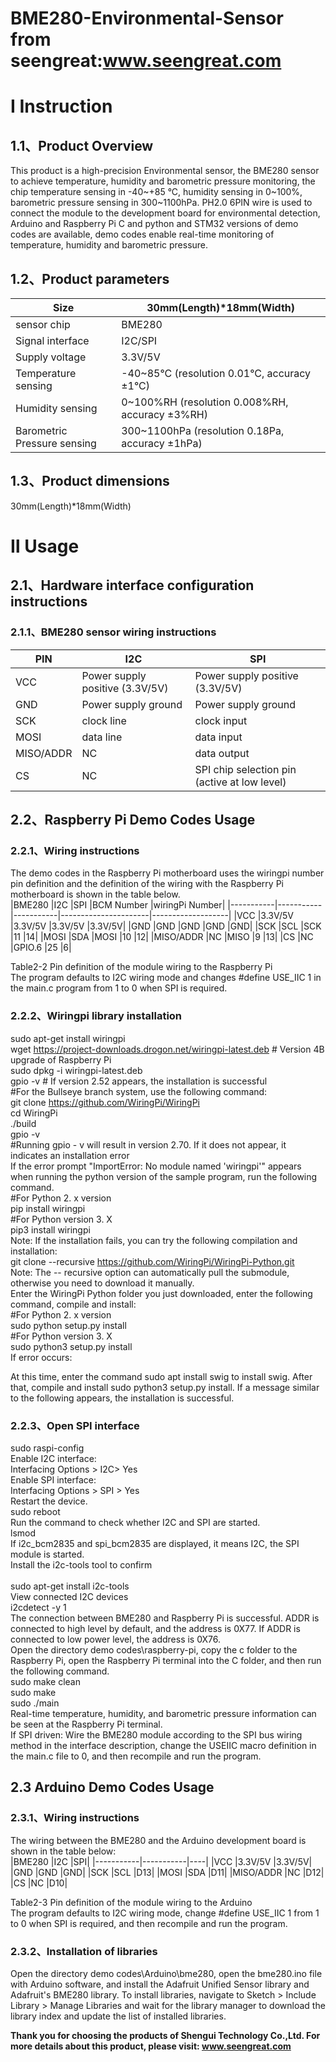 BME280-Environmental-Sensor from seengreat:www.seengreat.com
 =======================================
# Ⅰ  Instruction
## 1.1、Product Overview
This product is a high-precision Environmental sensor, the BME280 sensor to achieve temperature, humidity and barometric pressure monitoring, the chip temperature sensing in -40~+85 °C, humidity sensing in 0~100%, barometric pressure sensing in 300~1100hPa. PH2.0 6PIN wire is used to connect the module to the development board for environmental detection, Arduino and Raspberry Pi C and python and STM32 versions of demo codes are available, demo codes enable real-time monitoring of temperature, humidity and barometric pressure.<br>
## 1.2、Product parameters
|Size	|30mm(Length)*18mm(Width)|
|-----------|-------------------------------|
|sensor chip	|BME280|
|Signal interface	|I2C/SPI|
|Supply voltage	|3.3V/5V|
|Temperature sensing	|-40~85°C (resolution 0.01°C, accuracy ±1°C)|
|Humidity sensing	|0~100%RH (resolution 0.008%RH, accuracy ±3%RH)|
|Barometric Pressure sensing	|300~1100hPa (resolution 0.18Pa, accuracy ±1hPa)|	
## 1.3、Product dimensions
30mm(Length)*18mm(Width)<br>
# Ⅱ  Usage
## 2.1、Hardware interface configuration instructions
### 2.1.1、BME280 sensor wiring instructions
|PIN	|I2C	|SPI|
|-----------|----------|----|
|VCC	|Power supply positive (3.3V/5V)	|Power supply positive (3.3V/5V)|
|GND	|Power supply ground	|Power supply ground|
|SCK	|clock line	|clock input|
|MOSI	|data line	|data input|
|MISO/ADDR	|NC	|data output|
|CS	|NC	|SPI chip selection pin (active at low level)|
## 2.2、Raspberry Pi Demo Codes Usage	
### 2.2.1、Wiring instructions
The demo codes in the Raspberry Pi motherboard uses the wiringpi number pin definition and the definition of the wiring with the Raspberry Pi motherboard is shown in the table below.<br>
|BME280 	|I2C	|SPI	|BCM Number	|wiringPi Number|
|-----------|-----------|-----------|----------------------|-------------------|
|VCC	|3.3V/5V	|3.3V/5V	|3.3V/5V	|3.3V/5V|
|GND	|GND	|GND	|GND	|GND|
|SCK	|SCL	|SCK	|11	|14|
|MOSI	|SDA	|MOSI	|10	|12|
|MISO/ADDR	|NC	|MISO	|9	|13|
|CS	|NC	|GPIO.6	|25	|6|

Table2-2 Pin definition of the module wiring to the Raspberry Pi<br>
The program defaults to I2C wiring mode and changes #define USE_IIC 1 in the main.c program from 1 to 0 when SPI is required.<br>
### 2.2.2、Wiringpi library installation
   sudo apt-get install wiringpi<br>
   wget https://project-downloads.drogon.net/wiringpi-latest.deb  # Version 4B upgrade of Raspberry Pi<br>
   sudo dpkg -i wiringpi-latest.deb<br>
   gpio -v # If version 2.52 appears, the installation is successful<br>
#For the Bullseye branch system, use the following command:<br>
git clone https://github.com/WiringPi/WiringPi<br>
cd WiringPi<br>
./build<br>
gpio -v<br>
#Running gpio - v will result in version 2.70. If it does not appear, it indicates an installation error<br>
If the error prompt "ImportError: No module named 'wiringpi'" appears when running the python version of the sample program, run the following command.<br>
#For Python 2. x version<br>
pip install wiringpi<br>
#For Python version 3. X<br>
pip3 install wiringpi<br>
Note: If the installation fails, you can try the following compilation and installation:<br>
git clone --recursive https://github.com/WiringPi/WiringPi-Python.git<br>
Note: The -- recursive option can automatically pull the submodule, otherwise you need to download it manually.<br>
Enter the WiringPi Python folder you just downloaded, enter the following command, compile and install:<br>
#For Python 2. x version<br>
sudo python setup.py install <br>
#For Python version 3. X<br>
sudo python3 setup.py install<br>
If  error occurs:<br>

At this time, enter the command sudo apt install swig to install swig. After that, compile and install sudo python3 setup.py install. If a message similar to the following appears, the installation is successful.<br>
### 2.2.3、Open SPI interface
sudo raspi-config<br>
Enable I2C interface:<br>
Interfacing Options > I2C> Yes<br>
Enable SPI interface:<br>
Interfacing Options > SPI > Yes<br>
Restart the device.<br>
sudo reboot<br>
Run the command to check whether I2C and SPI are started.<br>
lsmod<br>
If i2c_bcm2835 and spi_bcm2835 are displayed, it means I2C, the SPI module is started.<br>
Install the i2c-tools tool to confirm<br>	
sudo apt-get install i2c-tools<br>
View connected I2C devices<br>
i2cdetect -y 1<br>
The connection between BME280 and Raspberry Pi is successful. ADDR is connected to high level by default, and the address is 0X77. If ADDR is connected to low power level, the address is 0X76.<br>
Open the directory demo codes\raspberry-pi, copy the c folder to the Raspberry Pi, open the Raspberry Pi terminal into the C folder, and then run the following command.<br>
sudo make clean<br>
sudo make<br>
sudo ./main<br>
Real-time temperature, humidity, and barometric pressure information can be seen at the Raspberry Pi terminal.<br>
If SPI driven: Wire the BME280 module according to the SPI bus wiring method in the interface description, change the USEIIC macro definition in the main.c file to 0, and then recompile and run the program.<br>
## 2.3 Arduino Demo Codes Usage
### 2.3.1、Wiring instructions
The wiring between the BME280 and the Arduino development board is shown in the table below:<br>
|BME280 	|I2C	|SPI|
|-----------|-----------|----|
|VCC	|3.3V/5V	|3.3V/5V|
|GND	|GND	|GND|
|SCK	|SCL	|D13|
|MOSI	|SDA	|D11|
|MISO/ADDR	|NC	|D12|
|CS	|NC	|D10|

Table2-3 Pin definition of the module wiring to the Arduino<br>
The program defaults to I2C wiring mode, change #define USE_IIC 1 from 1 to 0 when SPI is required, and then recompile and run the program.<br>
### 2.3.2、Installation of libraries
Open the directory demo codes\Arduino\bme280, open the bme280.ino file with Arduino software, and install the Adafruit Unified Sensor library and Adafruit's BME280 library. To install libraries, navigate to Sketch > Include Library > Manage Libraries and wait for the library manager to download the library index and update the list of installed libraries.<br>

__Thank you for choosing the products of Shengui Technology Co.,Ltd. For more details about this product, please visit:
www.seengreat.com__

